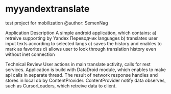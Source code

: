 # myyandextranslate
test project for mobilization
@author: SemenNag

Application Description
A simple android application, which contains:
a) retreive supporting by Yandex Переводчик languages
b) translates user input texts according to selected langs
c) saves the history and enables to mark as favorites
d) allows user to look through translation history even without inet connection

Technical Review
User actions in main translate activity, calls for rest services. Application is build with DataDroid module, which enables 
to make api calls in separate thread. The result of network response handles and stores in local db by ContentProvider.
ContentProvider notify data observes, such as CursorLoaders, which retreive data to client.
